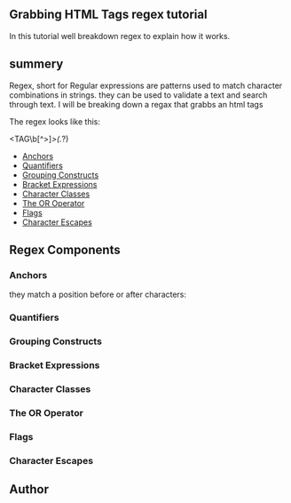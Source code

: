 
## Grabbing HTML Tags regex tutorial 

In this tutorial well breakdown  regex to explain how it works. 

## summery


Regex, short for Regular expressions are patterns used to match character combinations in strings. they can be used to
 validate a text and search through text. 
 I will be breaking down a regax that grabbs an html tags 

The regex looks like this:

<TAG\b[^>]*>(.*?)</TAG> 

- [Anchors](#anchors)
- [Quantifiers](#quantifiers)
- [Grouping Constructs](#grouping-constructs)
- [Bracket Expressions](#bracket-expressions)
- [Character Classes](#character-classes)
- [The OR Operator](#the-or-operator)
- [Flags](#flags)
- [Character Escapes](#character-escapes)


## Regex Components




### Anchors

they match a position before or after characters:


    

### Quantifiers




### Grouping Constructs



### Bracket Expressions

### Character Classes

### The OR Operator

### Flags

### Character Escapes

## Author